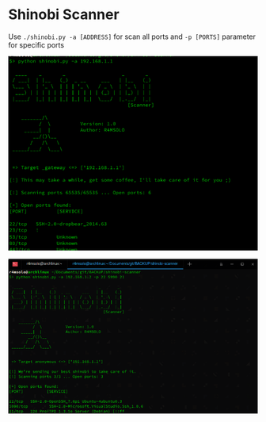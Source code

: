 # Shinobi Scanner

Use `./shinobi.py -a [ADDRESS]` for scan all ports and `-p [PORTS]` parameter for specific ports

![](img/scan.png)

![](img/scan-port.png)
